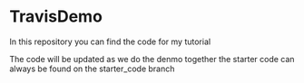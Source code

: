 # TravisDemo
In this repository you can find the code for my tutorial

The code will be updated as we do the denmo together the starter code can always be found on the starter_code branch

